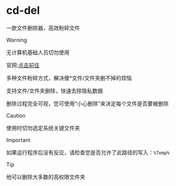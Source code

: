 # cd-del
一款文件删除器，高效粉碎文件
> [!WARNING]
> 无计算机基础人员切勿使用

官网:[点击前往](https://wscr501.github.io/helloworld/news.html)

多种文件粉碎方式，解决傻*文件/文件夹删不掉的烦恼

支持文件/文件夹删除，快速去除隐私数据

删除过程完全可视，您可使用“小心删除”来决定每个文件是否要被删除
> [!CAUTION]
> 使用时切勿选定系统关键文件夹

> [!IMPORTANT]
> 如果运行程序后没有反应，请检查您是否允许了此路径的写入：`%Temp%`

> [!TIP]
> 他可以删除大多数的高权限文件夹
